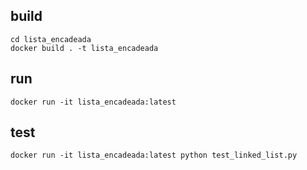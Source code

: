 ## build

```
cd lista_encadeada
docker build . -t lista_encadeada
```

## run

```
docker run -it lista_encadeada:latest
```


## test

```
docker run -it lista_encadeada:latest python test_linked_list.py
```
